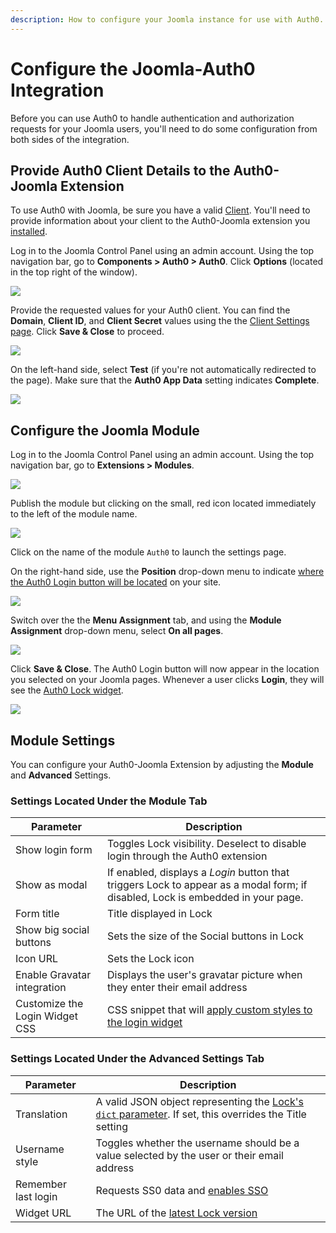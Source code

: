 ```yaml
---
description: How to configure your Joomla instance for use with Auth0.
---
```


# Configure the Joomla-Auth0 Integration

Before you can use Auth0 to handle authentication and authorization requests for your Joomla users, you'll need to do some configuration from both sides of the integration.

## Provide Auth0 Client Details to the Auth0-Joomla Extension

To use Auth0 with Joomla, be sure you have a valid [Client](/clients). You'll need to provide information about your client to the Auth0-Joomla extension you [installed](/cms/joomla/installation).

Log in to the Joomla Control Panel using an admin account. Using the top navigation bar, go to **Components > Auth0 > Auth0**. Click **Options** (located in the top right of the window). 

![](/media/articles/cms/joomla/configuration/joomla-1.png)

Provide the requested values for your Auth0 client. You can find the **Domain**, **Client ID**, and **Client Secret** values using the the [Client Settings page](${manage_url}/#/clients/${account.clientId}/settings). Click **Save & Close** to proceed.

![](/media/articles/cms/joomla/configuration/joomla-2.png)

On the left-hand side, select **Test** (if you're not automatically redirected to the page). Make sure that the **Auth0 App Data** setting indicates **Complete**.

![](/media/articles/cms/joomla/configuration/joomla-3.png)

## Configure the Joomla Module

Log in to the Joomla Control Panel using an admin account. Using the top navigation bar, go to **Extensions > Modules**.

![](/media/articles/cms/joomla/configuration/joomla-4.png)

Publish the module but clicking on the small, red icon located immediately to the left of the module name.

![](/media/articles/cms/joomla/configuration/joomla-5.png)

Click on the name of the module `Auth0` to launch the settings page.

On the right-hand side, use the **Position** drop-down menu to indicate [where the Auth0 Login button will be located](https://docs.joomla.org/Module_Position) on your site.

![](/media/articles/cms/joomla/configuration/joomla-6.png)

Switch over the the **Menu Assignment** tab, and using the **Module Assignment** drop-down menu, select **On all pages**.

![](/media/articles/cms/joomla/configuration/joomla-7.png)

Click **Save & Close**. The Auth0 Login button will now appear in the location you selected on your Joomla pages. Whenever a user clicks **Login**, they will see the [Auth0 Lock widget](/libraries/lock).

![](/media/articles/cms/joomla/configuration/joomla-8.png)

## Module Settings

You can configure your Auth0-Joomla Extension by adjusting the **Module** and **Advanced** Settings.

### Settings Located Under the Module Tab

| Parameter | Description |
| - | - |
| Show login form | Toggles Lock visibility. Deselect to disable login through the Auth0 extension |
| Show as modal | If enabled, displays a *Login* button that triggers Lock to appear as a modal form; if disabled, Lock is embedded in your page. |
| Form title | Title displayed in Lock |
| Show big social buttons | Sets the size of the Social buttons in Lock |
| Icon URL | Sets the Lock icon |
| Enable Gravatar integration | Displays the user's gravatar picture when they enter their email address |
| Customize the Login Widget CSS | CSS snippet that will [apply custom styles to the login widget](https://github.com/auth0/wp-auth0#can-i-customize-the-login-widget) |

### Settings Located Under the Advanced Settings Tab

| Parameter | Description |
| - | - |
| Translation | A valid JSON object representing the [Lock's `dict` parameter](/libraries/lock/customization#dict-string-object-). If set, this overrides the Title setting |
| Username style | Toggles whether the username should be a value selected by the user or their email address |
| Remember last login | Requests SS0 data and [enables SSO](/libraries/lock/customization#rememberlastlogin-boolean-) |
| Widget URL | The URL of the [latest Lock version](https://github.com/auth0/lock#install) |
